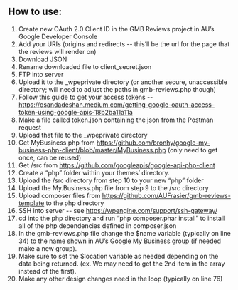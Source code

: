 ## How to use:
1. Create new OAuth 2.0 Client ID in the GMB Reviews project in AU’s Google Developer Console
2. Add your URIs (origins and redirects -- this’ll be the url for the page that the reviews will render on)
3. Download JSON
4. Rename downloaded file to client_secret.json
5. FTP into server
6. Upload it to the _wpeprivate directory (or another secure, unaccessible directory; will need to adjust the paths in gmb-reviews.php though)
7. Follow this guide to get your access tokens -- https://osandadeshan.medium.com/getting-google-oauth-access-token-using-google-apis-18b2ba11a11a
8. Make a file called token.json containing the json from the Postman request
9. Upload that file to the _wpeprivate directory
10. Get MyBusiness.php from https://github.com/bronhy/google-my-business-php-client/blob/master/MyBusiness.php  (only need to get once, can be reused)
11. Get /src from https://github.com/googleapis/google-api-php-client
12. Create a “php” folder within your themes’ directory.
13. Upload the /src directory from step 10 to your new “php” folder
14. Upload the My.Business.php file from step 9 to the /src directory
15. Upload composer files from https://github.com/AUFrasier/gmb-reviews-template to the php directory
16. SSH into server -- see https://wpengine.com/support/ssh-gateway/
17. cd into the php directory and run “php composer.phar install” to install all of the php dependencies defined in composer.json
18. In the gmb-reviews.php file change the $name variable (typically on line 34) to the name shown in AU’s Google My Business group (if needed make a new group).
19. Make sure to set the $location variable as needed depending on the data being returned.  (ex. We may need to get the 2nd item in the array instead of the first).
20. Make any other design changes need in the loop (typically on line 76)

